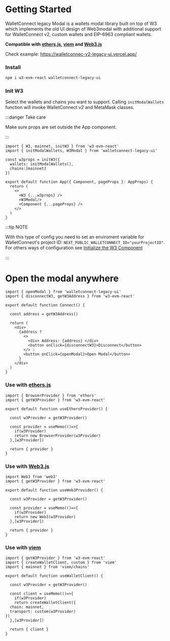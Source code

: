 # Getting Started

WalletConnect legacy Modal is a wallets modal library built on top of W3 which implements the old UI design of Web3modal with additional support for WalletConnect v2, custom wallets and EIP-6963 compliant wallets.

**Compatible with <a href="https://docs.ethers.org/v6/" target="_blank">ethers.js</a>, <a href="https://viem.sh/" target="_blank">viem</a> and <a href="https://docs.web3js.org/" target="_blank">Web3.js</a>**

Check example: https://walletconnec-v2-legacy-ui.vercel.app/

### Install

```bash npm2yarn
npm i w3-evm-react walletconnect-legacy-ui
```

### Init W3

Select the wallets and chains you want to support. Calling `initModalWallets` function will invoke WalletConnect v2 and MetaMask classes.

:::danger Take care

Make sure props are set outside the App component.

:::
```tsx
import { W3, mainnet, initW3 } from 'w3-evm-react'
import { initModalWallets, W3Modal } from 'walletconnect-legacy-ui'

const w3props = initW3({
  wallets: initModalWallets(),
  chains:[mainnet]
})

export default function App({ Component, pageProps }: AppProps) {
  return (
    <>
      <W3 {...w3props} />
      <W3Modal/>
      <Component {...pageProps} />
    </>
  )
}
```

:::tip NOTE

With this type of config you need to set an enviroment variable for WalletConnect's project ID: `NEXT_PUBLIC_WALLETCONNECT_ID="yourProjectID"`. For others ways of configuration see [Initialize the W3 Component](../w3-react/init.md)

:::

# Open the modal anywhere
```tsx
import { openModal } from 'walletconnect-legacy-ui'
import { disconnectW3, getW3Address } from 'w3-evm-react'

export default function Connect() {
  
  const address = getW3Address()
  
  return (
    <div>
      {address ?
        <>
          <div> Address: {address} </div>
          <button onClick={disconnectW3}>Disconnect</button>
        </> :
        <button onClick={openModal}>Open Modal</button>
      }
    </div>
  )
}
```

### Use with <a href="https://docs.ethers.org/v6/" target="_blank">ethers.js</a>
```tsx
import { BrowserProvider } from 'ethers'
import { getW3Provider } from 'w3-evm-react'

export default function useEthersProvider() {

  const w3Provider = getW3Provider()

  const provider = useMemo(()=>{
    if(w3Provider)
    return new BrowserProvider(w3Provider)
  },[w3Provider])
  
  return { provider }
}
```

### Use with <a href="https://docs.web3js.org/" target="_blank">Web3.js</a>
```tsx
import Web3 from 'web3'
import { getW3Provider } from 'w3-evm-react'

export default function useWeb3Provider() {

  const w3Provider = getW3Provider()

  const provider = useMemo(()=>{
    if(w3Provider)
    return new Web3(w3Provider)
  },[w3Provider])
  
  return { provider }
}
```

### Use with <a href="https://viem.sh/" target="_blank">viem</a>
```tsx
import { getW3Provider } from 'w3-evm-react'
import { createWalletClient, custom } from 'viem'
import { mainnet } from 'viem/chains'

export default function useWalletClient() {

  const w3Provider = getW3Provider()

  const client = useMemo(()=>{
    if(w3Provider)
    return createWalletClient({
  chain: mainnet,
  transport: custom(w3Provider)
})
  },[w3Provider])
  
  return { client }
}
```